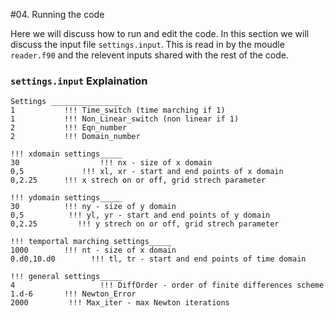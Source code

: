 #04. Running the code

Here we will discuss how to run and edit the code. 
In this section we will discuss the input file `settings.input`. 
This is read in by the moudle `reader.f90` and the relevent inputs shared with the rest of the code.

### `settings.input` Explaination

```
Settings ________________
1           !!! Time_switch (time marching if 1)
1           !!! Non_Linear_switch (non linear if 1)
2           !!! Eqn_number
2           !!! Domain_number

!!! xdomain settings_____
30 					!!! nx - size of x domain
0,5			    !!! xl, xr - start and end points of x domain
0,2.25      !!! x strech on or off, grid strech parameter

!!! ydomain settings_____
30          !!! ny - size of y domain
0,5          !!! yl, yr - start and end points of y domain
0,2.25         !!! y strech on or off, grid strech parameter

!!! temportal marching settings_____
1000        !!! nt - size of x domain
0.d0,10.d0        !!! tl, tr - start and end points of time domain

!!! general settings_____
4   				!!! DiffOrder - order of finite differences scheme
1.d-6       !!! Newton_Error
2000         !!! Max_iter - max Newton iterations
```
